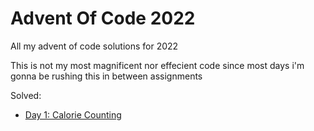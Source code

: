 # Advent Of Code 2022

All my advent of code solutions for 2022

This is not my most magnificent nor effecient code since most days i'm gonna be rushing this in between assignments

Solved:

- [Day 1: Calorie Counting](1/1_pt1.py)